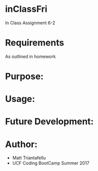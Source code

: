 # inClassFri
In Class Assignment 6-2

# Requirements
As outlined in homework

# Purpose:


# Usage:


# Future Development:


# Author:
- Matt Triantafellu
- UCF Coding BootCamp Summer 2017
